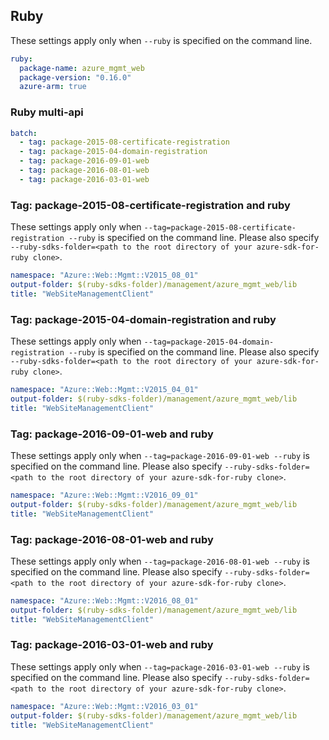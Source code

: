 ## Ruby

These settings apply only when `--ruby` is specified on the command line.

``` yaml $(ruby)
ruby:
  package-name: azure_mgmt_web
  package-version: "0.16.0"
  azure-arm: true
```

### Ruby multi-api

``` yaml $(ruby) && $(multiapi)
batch:
  - tag: package-2015-08-certificate-registration
  - tag: package-2015-04-domain-registration
  - tag: package-2016-09-01-web
  - tag: package-2016-08-01-web
  - tag: package-2016-03-01-web
```

### Tag: package-2015-08-certificate-registration and ruby

These settings apply only when `--tag=package-2015-08-certificate-registration --ruby` is specified on the command line.
Please also specify `--ruby-sdks-folder=<path to the root directory of your azure-sdk-for-ruby clone>`.

``` yaml $(tag) == 'package-2015-08-certificate-registration' && $(ruby)
namespace: "Azure::Web::Mgmt::V2015_08_01"
output-folder: $(ruby-sdks-folder)/management/azure_mgmt_web/lib
title: "WebSiteManagementClient"
```

### Tag: package-2015-04-domain-registration and ruby

These settings apply only when `--tag=package-2015-04-domain-registration --ruby` is specified on the command line.
Please also specify `--ruby-sdks-folder=<path to the root directory of your azure-sdk-for-ruby clone>`.

``` yaml $(tag) == 'package-2015-04-domain-registration' && $(ruby)
namespace: "Azure::Web::Mgmt::V2015_04_01"
output-folder: $(ruby-sdks-folder)/management/azure_mgmt_web/lib
title: "WebSiteManagementClient"
```

### Tag: package-2016-09-01-web and ruby

These settings apply only when `--tag=package-2016-09-01-web --ruby` is specified on the command line.
Please also specify `--ruby-sdks-folder=<path to the root directory of your azure-sdk-for-ruby clone>`.

``` yaml $(tag) == 'package-2016-09-01-web' && $(ruby)
namespace: "Azure::Web::Mgmt::V2016_09_01"
output-folder: $(ruby-sdks-folder)/management/azure_mgmt_web/lib
title: "WebSiteManagementClient"
```

### Tag: package-2016-08-01-web and ruby

These settings apply only when `--tag=package-2016-08-01-web --ruby` is specified on the command line.
Please also specify `--ruby-sdks-folder=<path to the root directory of your azure-sdk-for-ruby clone>`.

``` yaml $(tag) == 'package-2016-08-01-web' && $(ruby)
namespace: "Azure::Web::Mgmt::V2016_08_01"
output-folder: $(ruby-sdks-folder)/management/azure_mgmt_web/lib
title: "WebSiteManagementClient"
```

### Tag: package-2016-03-01-web and ruby

These settings apply only when `--tag=package-2016-03-01-web --ruby` is specified on the command line.
Please also specify `--ruby-sdks-folder=<path to the root directory of your azure-sdk-for-ruby clone>`.

``` yaml $(tag) == 'package-2016-03-01-web' && $(ruby)
namespace: "Azure::Web::Mgmt::V2016_03_01"
output-folder: $(ruby-sdks-folder)/management/azure_mgmt_web/lib
title: "WebSiteManagementClient"
```